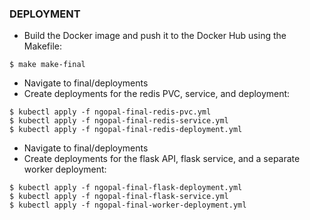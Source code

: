 ### DEPLOYMENT 
- Build the Docker image and push it to the Docker Hub using the Makefile:
```
$ make make-final
```

- Navigate to final/deployments
- Create deployments for the redis PVC, service, and deployment:
```
$ kubectl apply -f ngopal-final-redis-pvc.yml
$ kubectl apply -f ngopal-final-redis-service.yml
$ kubectl apply -f ngopal-final-redis-deployment.yml
```

- Navigate to final/deployments
- Create deployments for the flask API, flask service, and a separate worker deployment:
```
$ kubectl apply -f ngopal-final-flask-deployment.yml
$ kubectl apply -f ngopal-final-flask-service.yml
$ kubectl apply -f ngopal-final-worker-deployment.yml
```
